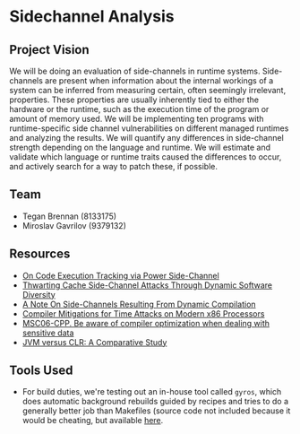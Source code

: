 # Sidechannel Analysis

## Project Vision

We will be doing an evaluation of side-channels in runtime systems. Side-channels are present when information about the internal workings of a system can be inferred from measuring certain, often seemingly irrelevant, properties. These properties are usually inherently tied to either the hardware or the runtime, such as the execution time of the program or amount of memory used. We will be implementing ten programs with runtime-specific side channel vulnerabilities on different managed runtimes and analyzing the results. We will quantify any differences in side-channel strength depending on the language and runtime. We will estimate and validate which language or runtime traits caused the differences to occur, and actively search for a way to patch these, if possible.

## Team

- Tegan Brennan (8133175)
- Miroslav Gavrilov (9379132)

## Resources

- [On Code Execution Tracking via Power Side-Channel](http://dl.acm.org/citation.cfm?id=2978299)
- [Thwarting Cache Side-Channel Attacks Through Dynamic Software Diversity](https://www.ics.uci.edu/~ahomescu/ndss15sidechannels.pdf)
- [A Note On Side-Channels Resulting From Dynamic Compilation](https://eprint.iacr.org/2006/349.pdf)
- [Compiler Mitigations for Time Attacks on Modern x86 Processors](https://pdfs.semanticscholar.org/5727/7ff4c38a86d84a8fb7eb09625d5a2c545f7c.pdf)
- [MSC06-CPP. Be aware of compiler optimization when dealing with sensitive data](https://www.securecoding.cert.org/confluence/display/cplusplus/MSC06-CPP.+Be+aware+of+compiler+optimization+when+dealing+with+sensitive+data)
- [JVM versus CLR: A Comparative Study](https://pdfs.semanticscholar.org/b57a/af581e043fb63c56ebd662720190e3121220.pdf)
## Tools Used

- For build duties, we're testing out an in-house tool called `gyros`, which does automatic background rebuilds guided by recipes and tries to do a generally better job than Makefiles (source code not included because it would be cheating, but available [here](https://github.com/gavrilovmiroslav/gyros).

